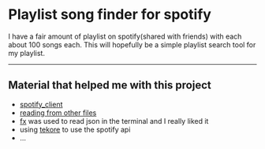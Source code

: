 # Playlist song finder for spotify
I have a fair amount of playlist on spotify(shared with friends) with each about 100 songs each.
This will hopefully be a simple playlist search tool for my playlist. 


---
## Material that helped me with this project
- [spotify_client](https://youtu.be/xdq6Gz33khQ)
- [reading from other files](https://stackoverflow.com/questions/3277503/how-to-read-a-file-line-by-line-into-a-list?rq=1)
- [fx](https://github.com/antonmedv/fx) was used to read json in the terminal and I really liked it
- using [tekore](https://github.com/felix-hilden/tekore) to use the spotify api
- ...
